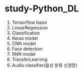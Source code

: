 # study-Python_DL

1. Tensorflow basic
2. LinearRegression
3. Classification
4. Keras model
5. CNN model
6. Face detection
7. RNN model
8. TransferLearning
9. Audio classifier(음성 분류 신경망)

